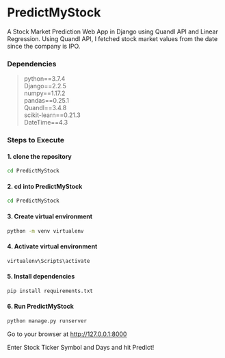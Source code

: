 # PredictMyStock

 A Stock Market Prediction Web App in Django using Quandl API and Linear Regression. Using Quandl API, I fetched stock market values from the date since the company is IPO. 


### Dependencies
>python==3.7.4  
Django==2.2.5    
numpy==1.17.2   
pandas==0.25.1  
Quandl==3.4.8  
scikit-learn==0.21.3  
DateTime==4.3


### Steps to Execute 
#### 1. clone the repository 
```bash
cd PredictMyStock
```
#### 2. cd into PredictMyStock 
```bash
cd PredictMyStock
```
#### 3. Create virtual environment 
```bash
python -m venv virtualenv
```
#### 4. Activate virtual environment 
```bash
virtualenv\Scripts\activate
```
#### 5. Install dependencies
```bash
pip install requirements.txt
```
#### 6. Run PredictMyStock 
```bash
python manage.py runserver
```
Go to your browser at http://127.0.0.1:8000

Enter Stock Ticker Symbol and Days and hit Predict!




